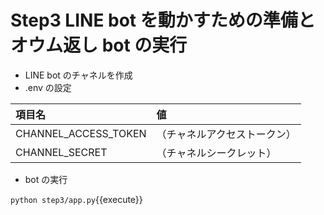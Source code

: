 # Step3 LINE bot を動かすための準備とオウム返し bot の実行

- LINE bot のチャネルを作成
- .env の設定

| 項目名               | 値                           |
| :------------------- | :--------------------------- |
| CHANNEL_ACCESS_TOKEN | （チャネルアクセストークン） |
| CHANNEL_SECRET       | （チャネルシークレット）     |

- bot の実行

`python step3/app.py`{{execute}}
